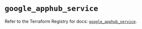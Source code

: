 # `google_apphub_service`

Refer to the Terraform Registry for docs: [`google_apphub_service`](https://registry.terraform.io/providers/hashicorp/google/6.14.0/docs/resources/apphub_service).
